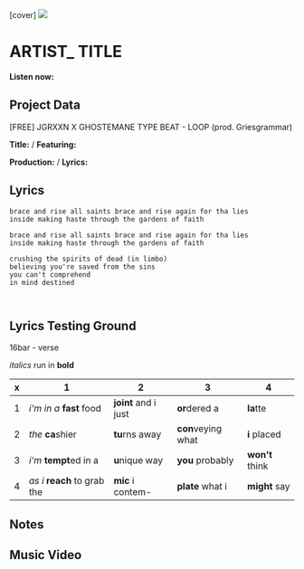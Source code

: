 [cover] ![](57175019_319474918741616_8502199518755923887_n.jpg)

# ARTIST_ TITLE

**Listen now:** 

## Project Data

[FREE] JGRXXN X GHOSTEMANE TYPE BEAT - LOOP (prod. Griesgrammar) 

**Title:**  / **Featuring:** 

**Production:**  / **Lyrics:** 

## Lyrics

```
brace and rise all saints brace and rise again for tha lies
inside making haste through the gardens of faith

brace and rise all saints brace and rise again for tha lies
inside making haste through the gardens of faith

crushing the spirits of dead (in limbo)
believing you're saved from the sins
you can't comprehend 
in mind destined 



```

## Lyrics Testing Ground

16bar - verse

*italics* run in
**bold**

| x | 1 | 2 | 3 | 4 |
|---|---|---|---|---|
| 1 | *i'm in a* **fast** food | **joint** and i just  | **or**dered a  | **la**tte  |
| 2 | *the* **ca**shier | **tu**rns away  |  **con**veying what |  **i** placed |
| 3 | *i'm* **tempt**ed in a | **u**nique way  |  **you** probably |  **won't** think |
| 4 | *as i* **reach** to grab the |  **mic** i contem-  | **plate** what i | **might** say |

## Notes

## Music Video
